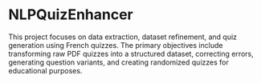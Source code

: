 # NLPQuizEnhancer
This project focuses on data extraction, dataset refinement, and quiz generation using French quizzes. The primary objectives include transforming raw PDF quizzes into a structured dataset, correcting errors, generating question variants, and creating randomized quizzes for educational purposes.
